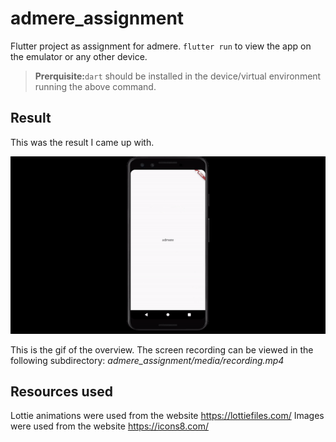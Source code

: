 # admere_assignment

Flutter project as assignment for admere.
`flutter run` to view the app on the emulator or any other device.

> **Prerquisite:**`dart` should be installed in the device/virtual environment running the above command.

## Result
This was the result I came up with.

![](https://github.com/B6Infinity/admere_assignment/blob/master/media/showboat.gif)

This is the gif of the overview. The screen recording can be viewed in the following subdirectory: *admere_assignment/media/recording.mp4*
 

## Resources used
Lottie animations were used from the website https://lottiefiles.com/
Images were used from the website https://icons8.com/
